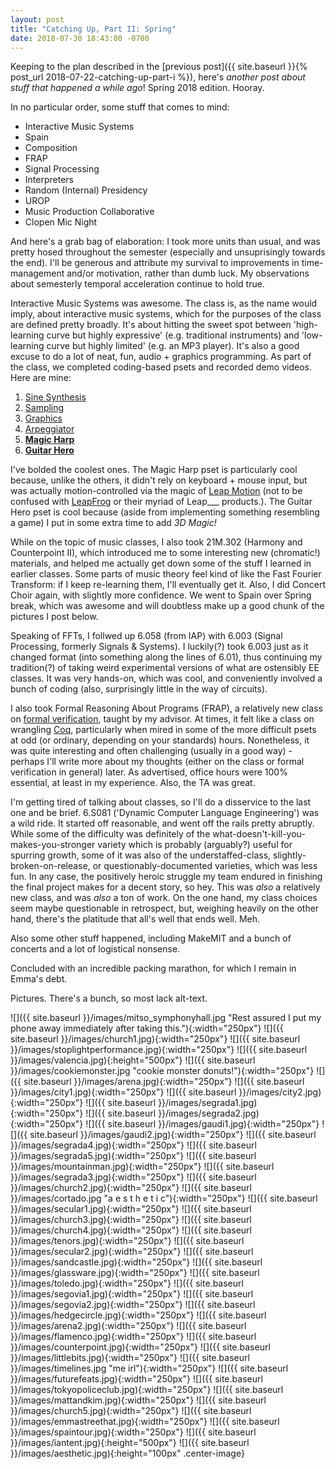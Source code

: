 ```yaml
---
layout: post
title: "Catching Up, Part II: Spring"
date: 2018-07-30 18:43:00 -0700
---
```

Keeping to the plan described in the [previous post]({{ site.baseurl }}{% post_url 2018-07-22-catching-up-part-i %}), here's *another post about stuff that happened a while ago*! Spring 2018 edition. Hooray.

In no particular order, some stuff that comes to mind:
- Interactive Music Systems
- Spain
- Composition
- FRAP
- Signal Processing
- Interpreters
- Random (Internal) Presidency
- UROP
- Music Production Collaborative
- Clopen Mic Night

And here's a grab bag of elaboration: I took more units than usual, and was
pretty hosed throughout the semester (especially and unsuprisingly towards the
end). I'll be generous and attribute my survival to improvements in
time-management and/or motivation, rather than dumb luck. My observations about
semesterly temporal acceleration continue to hold true.

Interactive Music Systems was awesome. The class is, as the name would imply, about interactive music systems, which for the purposes of the class are defined pretty broadly. It's about hitting the sweet spot between 'high-learning curve but highly expressive' (e.g. traditional instruments) and 'low-learning curve but highly limited' (e.g. an MP3 player). It's also a good excuse to do a lot of neat, fun, audio + graphics programming. As part of the class, we completed coding-based psets and recorded demo videos. Here are mine:
1. [Sine Synthesis](https://www.youtube.com/watch?v=iIIhC_2V4J4)
2. [Sampling](https://www.youtube.com/watch?v=s5TYX3wSE-g)
3. [Graphics](https://www.youtube.com/watch?v=KL8tOKMOacg)
4. [Arpeggiator](https://www.youtube.com/watch?v=FNQM-CpUR6U)
5. **[Magic Harp](https://www.youtube.com/watch?v=jRwrGtsot1k)**
6. **[Guitar Hero](https://www.youtube.com/watch?v=BRnzdoO2Z4s)**

I've bolded the coolest ones. The Magic Harp pset is particularly cool because,
unlike the others, it didn't rely on keyboard + mouse input, but was actually
motion-controlled via the magic of [Leap Motion](https://www.leapmotion.com/)
(not to be confused with
[LeapFrog](https://en.wikipedia.org/wiki/LeapFrog_Enterprises) or their myriad
of Leap\_\_\_ products.). The Guitar Hero pset is cool because (aside from
implementing something resembling a game) I put in some extra time to add *3D
Magic!*

While on the topic of music classes, I also took 21M.302 (Harmony and
Counterpoint II), which introduced me to some interesting new (chromatic!)
materials, and helped me actually get down some of the stuff I learned in
earlier classes. Some parts of music theory feel kind of like the Fast Fourier
Transform: if I keep re-learning them, I'll eventually get it. Also, I did
Concert Choir again, with slightly more confidence. We went to Spain over Spring
break, which was awesome and will doubtless make up a good chunk of the pictures
I post below.

Speaking of FFTs, I follwed up 6.058 (from IAP) with 6.003 (Signal Processing,
formerly Signals & Systems). I luckily(?) took 6.003 just as it changed format
(into something along the lines of 6.01), thus continuing my tradition(?) of
taking weird experimental versions of what are ostensibly EE classes. It was
very hands-on, which was cool, and conveniently involved a bunch of coding
(also, surprisingly little in the way of circuits).

I also took Formal Reasoning About Programs (FRAP), a relatively new class on
[formal verification](https://en.wikipedia.org/wiki/Formal_verification), taught
by my advisor. At times, it felt like a class on wrangling
[Coq](https://en.wikipedia.org/wiki/Coq), particularly when mired in some of the
more difficult psets at odd (or ordinary, depending on your standards) hours.
Nonetheless, it was quite interesting and often challenging (usually in a good
way) - perhaps I'll write more about my thoughts (either on the class or formal
verification in general) later. As advertised, office hours were 100% essential,
at least in my experience. Also, the TA was great.

I'm getting tired of talking about classes, so I'll do a disservice to the last
one and be brief. 6.S081 ('Dynamic Computer Language Engineering') was a wild
ride. It started off reasonable, and went off the rails pretty abruptly. While
some of the difficulty was definitely of the
what-doesn't-kill-you-makes-you-stronger variety which is probably (arguably?)
useful for spurring growth, some of it was also of the understaffed-class,
slightly-broken-on-release, or questionably-documented varieties, which was less
fun. In any case, the positively heroic struggle my team endured in finishing
the final project makes for a decent story, so hey. This was *also* a relatively
new class, and was *also* a ton of work. On the one hand, my class choices seem
maybe questionable in retrospect, but, weighing heavily on the other hand,
there's the platitude that all's well that ends well. Meh.

Also some other stuff happened, including MakeMIT and a bunch of concerts and a
lot of logistical nonsense.

Concluded with an incredible packing marathon, for which I remain in Emma's
debt.

Pictures. There's a bunch, so most lack alt-text.

![]({{ site.baseurl }}/images/mitso_symphonyhall.jpg "Rest assured I put my phone away immediately after taking this."){:width="250px"}
![]({{ site.baseurl }}/images/church1.jpg){:width="250px"}
![]({{ site.baseurl }}/images/stoplightperformance.jpg){:width="250px"}
![]({{ site.baseurl }}/images/valencia.jpg){:height="500px"}
![]({{ site.baseurl }}/images/cookiemonster.jpg "cookie monster donuts!"){:width="250px"}
![]({{ site.baseurl }}/images/arena.jpg){:width="250px"}
![]({{ site.baseurl }}/images/city1.jpg){:width="250px"}
![]({{ site.baseurl }}/images/city2.jpg){:width="250px"}
![]({{ site.baseurl }}/images/segrada1.jpg){:width="250px"}
![]({{ site.baseurl }}/images/segrada2.jpg){:width="250px"}
![]({{ site.baseurl }}/images/gaudi1.jpg){:width="250px"}
![]({{ site.baseurl }}/images/gaudi2.jpg){:width="250px"}
![]({{ site.baseurl }}/images/segrada4.jpg){:width="250px"}
![]({{ site.baseurl }}/images/segrada5.jpg){:width="250px"}
![]({{ site.baseurl }}/images/mountainman.jpg){:width="250px"}
![]({{ site.baseurl }}/images/segrada3.jpg){:width="250px"}
![]({{ site.baseurl }}/images/church2.jpg){:width="250px"}
![]({{ site.baseurl }}/images/cortado.jpg "a e s t h e t i c"){:width="250px"}
![]({{ site.baseurl }}/images/secular1.jpg){:width="250px"}
![]({{ site.baseurl }}/images/church3.jpg){:width="250px"}
![]({{ site.baseurl }}/images/church4.jpg){:width="250px"}
![]({{ site.baseurl }}/images/tenors.jpg){:width="250px"}
![]({{ site.baseurl }}/images/secular2.jpg){:width="250px"}
![]({{ site.baseurl }}/images/sandcastle.jpg){:width="250px"}
![]({{ site.baseurl }}/images/glassware.jpg){:width="250px"}
![]({{ site.baseurl }}/images/toledo.jpg){:width="250px"}
![]({{ site.baseurl }}/images/segovia1.jpg){:width="250px"}
![]({{ site.baseurl }}/images/segovia2.jpg){:width="250px"}
![]({{ site.baseurl }}/images/hedgecircle.jpg){:width="250px"}
![]({{ site.baseurl }}/images/arena2.jpg){:width="250px"}
![]({{ site.baseurl }}/images/flamenco.jpg){:width="250px"}
![]({{ site.baseurl }}/images/counterpoint.jpg){:width="250px"}
![]({{ site.baseurl }}/images/littlebits.jpg){:width="250px"}
![]({{ site.baseurl }}/images/timelines.jpg "me irl"){:width="250px"}
![]({{ site.baseurl }}/images/futurefeats.jpg){:width="250px"}
![]({{ site.baseurl }}/images/tokyopoliceclub.jpg){:width="250px"}
![]({{ site.baseurl }}/images/mattandkim.jpg){:width="250px"}
![]({{ site.baseurl }}/images/church5.jpg){:width="250px"}
![]({{ site.baseurl }}/images/emmastreethat.jpg){:width="250px"}
![]({{ site.baseurl }}/images/spaintour.jpg){:width="250px"}
![]({{ site.baseurl }}/images/iantent.jpg){:height="500px"}
![]({{ site.baseurl }}/images/aesthetic.jpg){:height="100px" .center-image}
